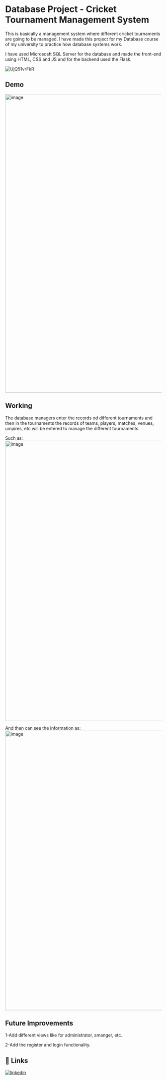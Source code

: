 
# Database Project - Cricket Tournament Management System
This is basically a management system where different cricket tournaments are going to be managed. I have made this project for my Database course of my university to practice how database systems work. 

I have used Micrososft SQL Server for the database and made the front-end using HTML, CSS and JS and for the backend used the Flask.

![UjQ51vrFkR](https://github.com/user-attachments/assets/f28bdff1-ba78-406a-a45a-fc4840aa4f7f)

## Demo

<img width="1899" height="956" alt="image" src="https://github.com/user-attachments/assets/6a5ec588-596d-40a5-a9f7-722850efc100" />


## Working

The database managers enter the records od different tournaments and then in the tournaments the records of teams, players, matches, venues, umpires, etc will be entered to manage the different tournaments.

Such as:
<img width="1911" height="897" alt="image" src="https://github.com/user-attachments/assets/8d7d65c9-b53c-4812-951a-2bbcbfe57701" />

And then can see the information as:
<img width="1874" height="895" alt="image" src="https://github.com/user-attachments/assets/5e1bd8ac-5589-4de6-bccb-8bb86784b6d9" />


## Future Improvements

1-Add different views like for administrator, amanger, etc.

2-Add the register and login functionality.

## 🔗 Links

[![linkedin](https://img.shields.io/badge/linkedin-0A66C2?style=for-the-badge&logo=linkedin&logoColor=white)](https://www.linkedin.com/in/usman-tahir-676a51291)



